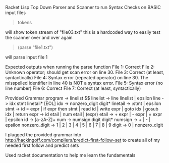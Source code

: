 Racket Lisp Top Down Parser and Scanner to run Syntax Checks on BASIC input files

>tokens 

will show token stream of "file03.txt" this is a hardcoded way to easily test the scanner over and over again

>(parse "file1.txt") 

will parse input file 1

Expected outputs when running the parse function
File 1: Correct
File 2: Unknown operator; should get scan error on line 30.
File 3: Correct (at least, syntactically) 
File 4: Syntax error (repeated operator) on line 30. 
   The misspelled identifier in line 40 is NOT a syntax error. 
File 5: Syntax error (no line number)
File 6: Correct 
File 7: Correct (at least, syntactically) 

Provided Grammar 
program -> linelist $$ 
linelist -> line linelist | epsilon 
line -> idx stmt linetail* [EOL]
idx -> nonzero_digit digit* 
linetail -> :stmt | epsilon 
stmt -> id = expr | if expr then stmt | read id | write expr | goto idx | gosub idx | return
expr -> id etail | num etail | (expr)
etail -> + expr | - expr | = expr | epsilon
id -> [a-zA-Z]+
num -> numsign digit digit*
numsign -> + | - | epsilon 
nonzero_digit -> 1 | 2 | 3 | 4 | 5 | 6 | 7 | 8 | 9
digit -> 0 | nonzero_digit 

I plugged the provided grammar into http://hackingoff.com/compilers/predict-first-follow-set to create all of my needed first follow and predict sets

Used racket documentation to help me learn the fundamentals
